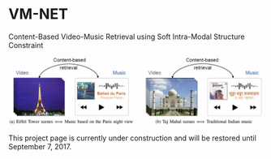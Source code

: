 # VM-NET
Content-Based Video-Music Retrieval using Soft Intra-Modal Structure Constraint

![Alt text](concept.JPG)

This project page is currently under construction and will be restored until September 7, 2017.

